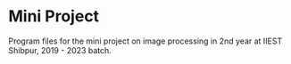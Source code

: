 # Mini Project
Program files for the mini project on image processing in 2nd year at IIEST Shibpur, 2019 - 2023 batch.
